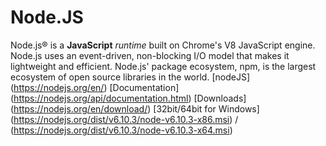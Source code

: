 # Node.JS
Node.js® is a **JavaScript** *runtime* built on Chrome's V8 JavaScript engine. Node.js uses an event-driven, non-blocking I/O model that makes it lightweight and efficient. Node.js' package ecosystem, npm, is the largest ecosystem of open source libraries in the world.
[nodeJS] (https://nodejs.org/en/)
[Documentation] (https://nodejs.org/api/documentation.html)
[Downloads] (https://nodejs.org/en/download/) 
[32bit/64bit for Windows] (https://nodejs.org/dist/v6.10.3/node-v6.10.3-x86.msi) / (https://nodejs.org/dist/v6.10.3/node-v6.10.3-x64.msi)
